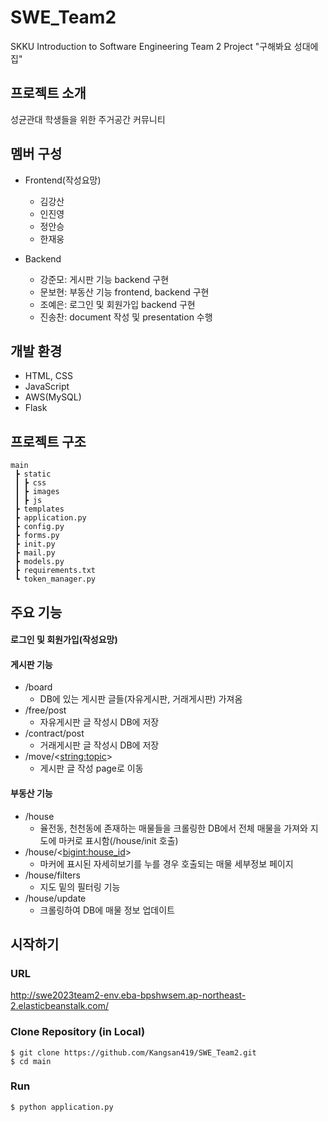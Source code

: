 # SWE_Team2
SKKU Introduction to Software Engineering Team 2 Project "구해봐요 성대에 집"

## 프로젝트 소개
성균관대 학생들을 위한 주거공간 커뮤니티

## 멤버 구성
* Frontend(작성요망)
    * 김강산
    * 인진영
    * 정안승
    * 한재웅

* Backend
    * 강준모: 게시판 기능 backend 구현
    * 문보현: 부동산 기능 frontend, backend 구현
    * 조예은: 로그인 및 회원가입 backend 구현
    * 진송찬: document 작성 및 presentation 수행

## 개발 환경
* HTML, CSS
* JavaScript
* AWS(MySQL)
* Flask

## 프로젝트 구조
```
main
 ┣ static
 ┃ ┣ css
 ┃ ┣ images
 ┃ ┣ js
 ┣ templates
 ┣ application.py  
 ┣ config.py  
 ┣ forms.py
 ┣ init.py
 ┣ mail.py
 ┣ models.py
 ┣ requirements.txt
 ┗ token_manager.py
```

## 주요 기능
#### 로그인 및 회원가입(작성요망)

#### 게시판 기능
* /board
    * DB에 있는 게시판 글들(자유게시판, 거래게시판) 가져옴
* /free/post
    * 자유게시판 글 작성시 DB에 저장
* /contract/post
    * 거래게시판 글 작성시 DB에 저장
* /move/<<string:topic>>
    * 게시판 글 작성 page로 이동

#### 부동산 기능
* /house
    * 율전동, 천천동에 존재하는 매물들을 크롤링한 DB에서 전체 매물을 가져와 지도에 마커로 표시함(/house/init 호출)
* /house/<<bigint:house_id>>
    * 마커에 표시된 자세히보기를 누를 경우 호출되는 매물 세부정보 페이지
* /house/filters
    * 지도 밑의 필터링 기능
* /house/update
    * 크롤링하여 DB에 매물 정보 업데이트

## 시작하기

### URL
http://swe2023team2-env.eba-bpshwsem.ap-northeast-2.elasticbeanstalk.com/

### Clone Repository (in Local)
```
$ git clone https://github.com/Kangsan419/SWE_Team2.git
$ cd main
```

### Run
```
$ python application.py
```

